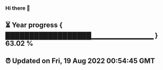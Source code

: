 ### Hi there 👋
⏳ Year progress { ██████████████████▁▁▁▁▁▁▁▁▁▁▁▁ } 63.02 %
---
⏰ Updated on Fri, 19 Aug 2022 00:54:45 GMT
---
